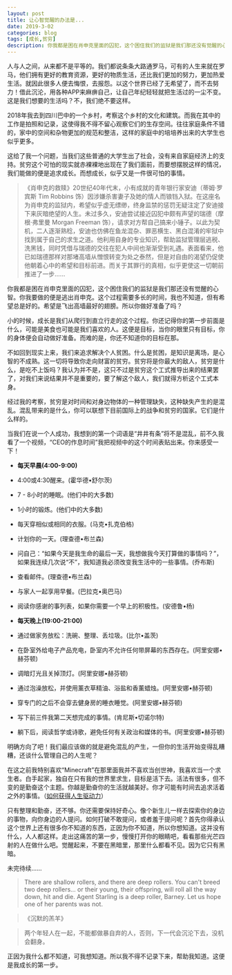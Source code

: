 ```yaml
---
layout: post
title: 让心智觉醒的办法是...
date: 2019-3-02
categories: blog
tags: [成长,贫穷]
description: 你我都是困在肖申克里面的囚犯，这个困住我们的监狱是我们那还没有觉醒的心智。你我要做的便是逃出肖申克。这个过程需要多长的时间，我也不知道，但有希望总是好的。希望是飞出高墙最好的翅膀。所以你做好准备了吗？
---
```


人与人之间，从来都不是平等的。我们都说条条大路通罗马，可有的人生来就在罗马，他们拥有更好的教育资源，更好的物质生活，还比我们更加的努力，更加热爱生活。就因此很多人便去悔恨，去报怨。以这个世界已经了无希望了，而不去努力！借此沉沦，用各种APP来麻痹自己，让自己年纪轻轻就把生活过的一尘不变。这是我们想要的生活吗？不，我们绝不要这样。

2018年我去到四川巴中的一个乡村，考察这个乡村的文化和建筑。而我在其中的工作是拍照和记录，这使得我不得不留心观察它们的生存空间。往往家庭条件不错的，家中的空间和杂物更加的规范和整洁，这样的家庭中的培培养出来的大学生也似乎更多。

这给了我一个问题，当我们这些普通的大学生出了社会，没有来自家庭经济上的支持。贫穷这个可怕的现实就赤裸裸地出现在了我们面前，而要想摆脱这样的情况，我们能做的便是追求成长。而想成长，似乎又是一件很可怕的事情。

> 《肖申克的救赎》20世纪40年代末，小有成就的青年银行家安迪（蒂姆·罗宾斯 Tim Robbins 饰）因涉嫌杀害妻子及她的情人而锒铛入狱。在这座名为肖申克的监狱内，希望似乎虚无缥缈，终身监禁的惩罚无疑注定了安迪接下来灰暗绝望的人生。未过多久，安迪尝试接近囚犯中颇有声望的瑞德（摩根·弗里曼 Morgan Freeman 饰），请求对方帮自己搞来小锤子。以此为契机，二人逐渐熟稔，安迪也仿佛在鱼龙混杂、罪恶横生、黑白混淆的牢狱中找到属于自己的求生之道。他利用自身的专业知识，帮助监狱管理层逃税、洗黑钱，同时凭借与瑞德的交往在犯人中间也渐渐受到礼遇。表面看来，他已如瑞德那样对那堵高墙从憎恨转变为处之泰然，但是对自由的渴望仍促使他朝着心中的希望和目标前进。而关于其罪行的真相，似乎更使这一切朝前推进了一步…… 

你我都是困在肖申克里面的囚犯，这个困住我们的监狱是我们那还没有觉醒的心智。你我要做的便是逃出肖申克。这个过程需要多长的时间，我也不知道，但有希望总是好的。希望是飞出高墙最好的翅膀。所以你做好准备了吗？

小的时候，成长是我们从爬行到直立行走的这个过程。你还记得你的第一步前面是什么，可能是美食也可能是我们喜欢的人。这便是目标，当你的眼里只有目标，你的身体便会自动做好准备。而难的是，你还不知道你的目标在那。

不如回到现实上来，我们来追求解决个人贫困。什么是贫困，是知识是离场，是心智的不成熟。这一切将导致你走向财富的贫穷。贫穷将是你最大的敌人，贫穷是什么，是吃不上饭吗？我认为并不是，这只不过是贫穷这个工式推导出来的结果罢了，对我们来说结果并不是重要的，要了解这个敌人，我们就得方析这个工式本身。

经过我的考察，贫穷是对时间和对身边物体的一种管理缺失，这种缺失产生的是混乱。混乱带来的是什么，你可以联想下目前国际上的战争和贫穷的国家。它们是什么样的。

当我们在说一个人成功，我想到的第一个词语是“井井有条”将不是混乱，前不久我看了一个视频，“CEO的作息时间”我把视频中的这个时间表贴出来。你来感受一下！

- **每天早晨(4:00-9:00)**
- 4:00或4:30醒来。(霍华德•舒尔茨)
- 7 - 8小时的睡眠。(他们中的大多数)
- 1小时的锻炼。(他们中的大多数)
- 每天穿相似或相同的衣服。(马克•扎克伯格)
- 计划你的一天。(理查德•布兰森)
- 问自己：“如果今天是我生命的最后一天，我想做我今天打算做的事情吗？”，如果我连续几次说“不”，我知道我必须改变我生活中的一些事情。(乔布斯)
- 查看邮件。(理查德•布兰森)
- 与家人一起享用早餐。(巴拉克•奥巴马)
- 阅读你感谢的事列表，如果你需要一个早上的积极性。(安德鲁•杨)

- **每天晚上(19:00-21:00)**
- 通过做家务放松：洗碗、整理、丢垃圾。(比尔•盖茨)
- 在卧室外给电子产品充电，卧室内不允许任何带屏幕的东西存在。(阿里安娜•赫芬顿)
- 调暗灯光且关掉顶灯。(阿里安娜•赫芬顿)
- 通过泡澡放松，并使用薰衣草精油、浴盐和香薰蜡烛。(阿里安娜•赫芬顿)
- 穿专门的之后不会穿去健身房的睡衣睡觉。(阿里安娜•赫芬顿)
- 写下前三件我第二天想完成的事情。(肯尼斯•切诺尔特)
- 躺下后，阅读哲学或诗歌，避免任何有关政治和媒体的书。(阿里安娜•赫芬顿)

明确方向了吧！我们最应该做的就是避免混乱的产生，一但你的生活开始变得乱糟糟，还谈什么管理自己的人生呢？

在这之前我特别喜欢“Minecraft”在那里面我并不喜欢当创世神，我喜欢当一个求生者。白手起家，独自在只有我的世界里求生，目标是活下去。活法有很多，但不变的是勤奋这个主题。你越是勤奋你的生活就越美好。你才可能有时间去追求活着之外的事情。（[如何获得人生驱动力](https://huiweishijie.com/blog/2019/02/18/how-to-write/)）

只有整理和勤奋，还不够。你还需要保持好奇心。像个新生儿一样去探索你的身边的事物，向你身边的人提问。如何打破不敢提问，或者羞于提问呢？首先你得承认这个世界上还有很多你不知道的东西，正因为你不知道，所以你想知道。这并没有什么，人人都这样。走出这痛苦的第一步，慢慢打开你的眼睛吧，看看那些光芒四射的人在做什么吧。觉醒起来，不要在黑暗里，那里什么都看不见。因为它只有黑暗。

未完待续……

> There are shallow rollers, and there are deep rollers.
You can't breed two deep rollers… or their young, their offspring, will roll all the way down, hit and die.
Agent Starling is a deep roller,
Barney. Let us hope one of her parents was not.

> 《沉默的羔羊》

> 两个年轻人在一起，不能都做暴自弃的人，否则，下一代会沉沦下去，没机会翻身。

正因为我什么都不知道，可我想知道。所以我不得不记录下来，帮助我知道。这便是我成长的第一步。

